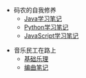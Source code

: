<!-- Musicser/MusicMix/_navbar.md -->

- 码农的自我修养
  - [Java学习笔记](/Coder/JavaLearn/)
  - [Python学习笔记](/Coder/PythonLearn/)
  - [JavaScript学习笔记](/Coder/JavaScriptLearn/)

* 音乐民工在路上
  * [基础乐理](/Musicser/musicBase/)
  * [编曲笔记](/Musicser/musicMix/)

